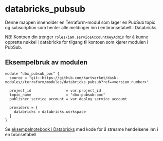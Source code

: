 # databricks_pubsub

Denne mappen inneholder en Terraform-modul som lager en PubSub topic og subscription som henter alle meldinger inn i en bronsetabell i Databricks.

NB! Kontoen din trenger `roles/iam.serviceAccountKeyAdmin` for å kunne opprette nøkkel i databricks for tilgang til kontoen som kjører modulen i PubSub.

## Eksempelbruk av modulen

```hcl
module "dbx_pubsub_poc" {
  source = "git::https://github.com/kartverket/dask-modules//terraform/modules/databricks_pubsub?ref=<version_number>"

  project_id                = var.project_id
  topic_name                = "dbx-pubsub-poc"
  publisher_service_account = var.deploy_service_account
  
  providers = {
    databricks = databricks.workspace
  }
}
```

Se [eksempelnotebook i Databricks](https://2004011444667850.0.gcp.databricks.com/editor/notebooks/2460560587796130) med kode for å streame hendelsene inn i en bronsetabell
